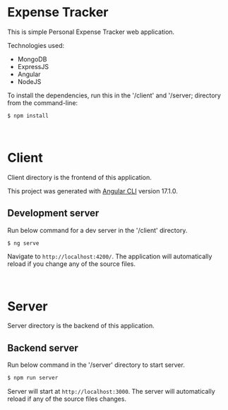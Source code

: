 # Expense Tracker

This is simple Personal Expense Tracker web application.

Technologies used:
- MongoDB
- ExpressJS
- Angular
- NodeJS


To install the dependencies, run this in the '/client' and '/server; directory from the command-line:

```bash
$ npm install
```

<br/>

# Client

Client directory is the frontend of this application.

This project was generated with [Angular CLI](https://github.com/angular/angular-cli) version 17.1.0.

## Development server

Run below command for a dev server in the '/client' directory. 

```bash
$ ng serve
```

Navigate to `http://localhost:4200/`. The application will automatically reload if you change any of the source files.

<br/>


# Server

Server directory is the backend of this application.

## Backend server

Run below command in the '/server' directory to start server.
 
```bash
$ npm run server
```

Server will start at `http://localhost:3000`. The server will automatically reload if any of the source files changes.